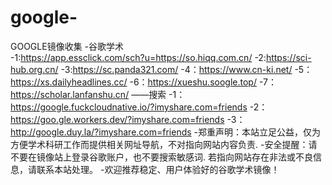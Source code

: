 # google-
GOOGLE镜像收集
-谷歌学术\
-1:https://app.essclick.com/sch?u=https://so.hiqq.com.cn/
-2:https://sci-hub.org.cn/
-3:https://sc.panda321.com/
-4：https://www.cn-ki.net/
-5：https://xs.dailyheadlines.cc/
-6：https://xueshu.soogle.top/
-7：https://scholar.lanfanshu.cn/
——搜索
-1：https://google.fuckcloudnative.io/?imyshare.com=friends
-2：https://goo.gle.workers.dev/?imyshare.com=friends
-3：http://google.duy.la/?imyshare.com=friends
-郑重声明：本站立足公益，仅为方便学术科研工作而提供相关网址导航，不对指向网站内容负责.
-安全提醒：请不要在镜像站上登录谷歌账户，也不要搜索敏感词.   若指向网站存在非法或不良信息，请联系本站处理。
-欢迎推荐稳定、用户体验好的谷歌学术镜像！
